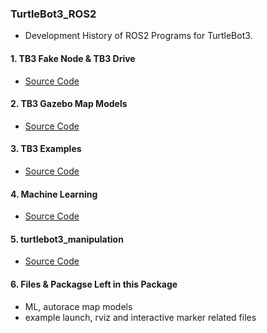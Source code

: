 ### TurtleBot3_ROS2

- Development History of ROS2 Programs for TurtleBot3.

#### 1. TB3 Fake Node & TB3 Drive
- [Source Code](https://github.com/ROBOTIS-GIT/turtlebot3_simulations/tree/ros2)

#### 2. TB3 Gazebo Map Models
- [Source Code](https://github.com/ROBOTIS-GIT/turtlebot3_simulations/tree/ros2)

#### 3. TB3 Examples
- [Source Code](https://github.com/ROBOTIS-GIT/turtlebot3/tree/ros2)

#### 4. Machine Learning
- [Source Code](https://github.com/ROBOTIS-GIT/turtlebot3/tree/ros2)

#### 5. turtlebot3_manipulation
- [Source Code](https://github.com/ROBOTIS-GIT/turtlebot3/tree/ros2)

#### 6. Files & Packagse Left in this Package
- ML, autorace map models
- example launch, rviz and interactive marker related files
